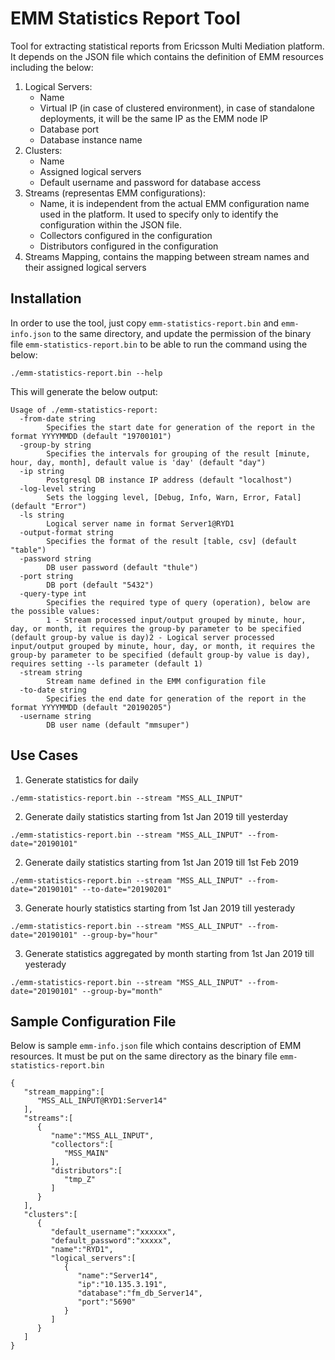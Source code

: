 # EMM Statistics Report Tool
Tool for extracting statistical reports from Ericsson Multi Mediation platform. It depends on the JSON file which contains the definition of EMM resources including the below:
1. Logical Servers:
    * Name
    * Virtual IP (in case of clustered environment), in case of standalone deployments, it will be the same IP as the EMM node IP 
    * Database port
    * Database instance name
2. Clusters:
    * Name
    * Assigned logical servers
    * Default username and password for database access
3. Streams (representas EMM configurations):
    * Name, it is independent from the actual EMM configuration name used in the platform. It used to specify only to identify the configuration within the JSON file.
    * Collectors configured in the configuration
    * Distributors configured in the configuration
4. Streams Mapping, contains the mapping between stream names and their assigned logical servers

## Installation

In order to use the tool, just copy `emm-statistics-report.bin` and `emm-info.json` to the same directory, and update the permission of the binary file `emm-statistics-report.bin` to be able to run the command using the below:

`./emm-statistics-report.bin --help`

This will generate the below output:

```
Usage of ./emm-statistics-report:
  -from-date string
    	Specifies the start date for generation of the report in the format YYYYMMDD (default "19700101")
  -group-by string
    	Specifies the intervals for grouping of the result [minute, hour, day, month], default value is 'day' (default "day")
  -ip string
    	Postgresql DB instance IP address (default "localhost")
  -log-level string
    	Sets the logging level, [Debug, Info, Warn, Error, Fatal] (default "Error")
  -ls string
    	Logical server name in format Server1@RYD1
  -output-format string
    	Specifies the format of the result [table, csv] (default "table")
  -password string
    	DB user password (default "thule")
  -port string
    	DB port (default "5432")
  -query-type int
    	Specifies the required type of query (operation), below are the possible values:
    	1 - Stream processed input/output grouped by minute, hour, day, or month, it requires the group-by parameter to be specified (default group-by value is day)2 - Logical server processed input/output grouped by minute, hour, day, or month, it requires the group-by parameter to be specified (default group-by value is day), requires setting --ls parameter (default 1)
  -stream string
    	Stream name defined in the EMM configuration file
  -to-date string
    	Specifies the end date for generation of the report in the format YYYYMMDD (default "20190205")
  -username string
    	DB user name (default "mmsuper")
```

## Use Cases

1. Generate statistics for daily

`./emm-statistics-report.bin --stream "MSS_ALL_INPUT"`

2. Generate daily statistics starting from 1st Jan 2019 till yesterday

`./emm-statistics-report.bin --stream "MSS_ALL_INPUT" --from-date="20190101"`

2. Generate daily statistics starting from 1st Jan 2019 till 1st Feb 2019

`./emm-statistics-report.bin --stream "MSS_ALL_INPUT" --from-date="20190101" --to-date="20190201"`

3. Generate hourly statistics starting from 1st Jan 2019 till yesterady

`./emm-statistics-report.bin --stream "MSS_ALL_INPUT" --from-date="20190101" --group-by="hour"`

3. Generate statistics aggregated by month starting from 1st Jan 2019 till yesterady

`./emm-statistics-report.bin --stream "MSS_ALL_INPUT" --from-date="20190101" --group-by="month"`

## Sample Configuration File

Below is sample `emm-info.json` file which contains description of EMM resources. It must be put on the same directory as the binary file `emm-statistics-report.bin`

```
{  
   "stream_mapping":[  
      "MSS_ALL_INPUT@RYD1:Server14"
   ],
   "streams":[  
      {  
         "name":"MSS_ALL_INPUT",
         "collectors":[  
            "MSS_MAIN"
         ],
         "distributors":[  
            "tmp_Z"
         ]
      }
   ],
   "clusters":[  
      {  
         "default_username":"xxxxxx",
         "default_password":"xxxxx",
         "name":"RYD1",
         "logical_servers":[  
            {  
               "name":"Server14",
               "ip":"10.135.3.191",
               "database":"fm_db_Server14",
               "port":"5690"
            }
         ]
      }
   ]
}
```

